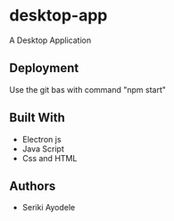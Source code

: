 # desktop-app

A Desktop Application

## Deployment

Use the git bas with command "npm start"

## Built With

* Electron js
* Java Script
* Css and HTML

## Authors

* Seriki Ayodele



